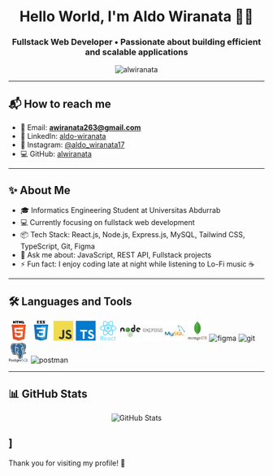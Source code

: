 <h1 align="center">Hello World, I'm Aldo Wiranata 👨‍💻</h1>
<h3 align="center">Fullstack Web Developer • Passionate about building efficient and scalable applications</h3>

<p align="center">
  <img src="https://komarev.com/ghpvc/?username=alwiranata&label=Profile%20views&color=4B0082&style=flat" alt="alwiranata" />
</p>

---

## 📬 How to reach me

- 📧 Email: **awiranata263@gmail.com**
- 💼 LinkedIn: [aldo-wiranata](https://www.linkedin.com/in/aldo-wiranata-9185552a7/)
- 📸 Instagram: [@aldo_wiranata17](https://instagram.com/aldo_wiranata17)
- 💻 GitHub: [alwiranata](https://github.com/alwiranata)

---

## ✨ About Me

- 🎓 Informatics Engineering Student at Universitas Abdurrab
- 💻 Currently focusing on fullstack web development
- 📦 Tech Stack: React.js, Node.js, Express.js, MySQL, Tailwind CSS, TypeScript, Git, Figma
- 💬 Ask me about: JavaScript, REST API, Fullstack projects
- ⚡ Fun fact: I enjoy coding late at night while listening to Lo-Fi music ☕

---

## 🛠️ Languages and Tools

<p align="left">
  <img src="https://raw.githubusercontent.com/devicons/devicon/master/icons/html5/html5-original-wordmark.svg" alt="html5" width="40" height="40"/>
  <img src="https://raw.githubusercontent.com/devicons/devicon/master/icons/css3/css3-original-wordmark.svg" alt="css3" width="40" height="40"/>
  <img src="https://raw.githubusercontent.com/devicons/devicon/master/icons/javascript/javascript-original.svg" alt="javascript" width="40" height="40"/>
  <img src="https://raw.githubusercontent.com/devicons/devicon/master/icons/typescript/typescript-original.svg" alt="typescript" width="40" height="40"/>
  <img src="https://raw.githubusercontent.com/devicons/devicon/master/icons/react/react-original-wordmark.svg" alt="react" width="40" height="40"/>
  <img src="https://raw.githubusercontent.com/devicons/devicon/master/icons/nodejs/nodejs-original-wordmark.svg" alt="nodejs" width="40" height="40"/>
  <img src="https://raw.githubusercontent.com/devicons/devicon/master/icons/express/express-original-wordmark.svg" alt="express" width="40" height="40"/>
  <img src="https://raw.githubusercontent.com/devicons/devicon/master/icons/mysql/mysql-original-wordmark.svg" alt="mysql" width="40" height="40"/>
  <img src="https://raw.githubusercontent.com/devicons/devicon/master/icons/mongodb/mongodb-original-wordmark.svg" alt="mongodb" width="40" height="40"/>
  <img src="https://www.vectorlogo.zone/logos/figma/figma-icon.svg" alt="figma" width="40" height="40"/>
  <img src="https://www.vectorlogo.zone/logos/git-scm/git-scm-icon.svg" alt="git" width="40" height="40"/>
  <img src="https://raw.githubusercontent.com/devicons/devicon/master/icons/postgresql/postgresql-original-wordmark.svg" alt="postgresql" width="40" height="40"/>
  <img src="https://www.vectorlogo.zone/logos/getpostman/getpostman-icon.svg" alt="postman" width="40" height="40"/>
</p>

---

## 📊 GitHub Stats



<p align="center">
  <img src="https://github-readme-stats.vercel.app/api?username=alwiranata&show_icons=true&locale=en&theme=algolia" alt="GitHub Stats" />
</p>

]
---

Thank you for visiting my profile! 🙏
